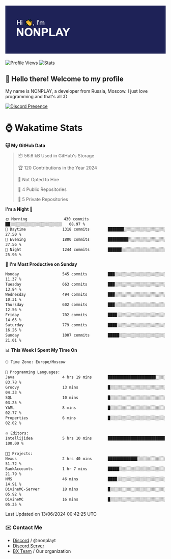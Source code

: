 ![Discord Presence](./header.png)
<br></br>
![Profile Views](https://komarev.com/ghpvc/?username=NONPLAYT&color=blue&style=for-the-badge)
![Stats](https://img.shields.io/badge/0%25-OPTIMIZED-orange?style=for-the-badge)


## :wave: Hello there! Welcome to my profile

My name is NONPLAY, a developer from Russia, Moscow. I just love programming and that's all :D

[![Discord Presence](https://lanyard.cnrad.dev/api/597087584090587177?showDisplayName=true)](https://discord.com/users/597087584090587177) 

# ⌚ Wakatime Stats

<!--START_SECTION:waka-->
**🐱 My GitHub Data** 

> 📦 56.6 kB Used in GitHub's Storage 
 > 
> 🏆 120 Contributions in the Year 2024
 > 
> 🚫 Not Opted to Hire
 > 
> 📜 4 Public Repositories 
 > 
> 🔑 5 Private Repositories 
 > 
**I'm a Night 🦉** 

```text
🌞 Morning                430 commits         ██░░░░░░░░░░░░░░░░░░░░░░░   08.97 % 
🌆 Daytime                1318 commits        ███████░░░░░░░░░░░░░░░░░░   27.50 % 
🌃 Evening                1800 commits        █████████░░░░░░░░░░░░░░░░   37.56 % 
🌙 Night                  1244 commits        ██████░░░░░░░░░░░░░░░░░░░   25.96 % 
```
📅 **I'm Most Productive on Sunday** 

```text
Monday                   545 commits         ███░░░░░░░░░░░░░░░░░░░░░░   11.37 % 
Tuesday                  663 commits         ███░░░░░░░░░░░░░░░░░░░░░░   13.84 % 
Wednesday                494 commits         ███░░░░░░░░░░░░░░░░░░░░░░   10.31 % 
Thursday                 602 commits         ███░░░░░░░░░░░░░░░░░░░░░░   12.56 % 
Friday                   702 commits         ████░░░░░░░░░░░░░░░░░░░░░   14.65 % 
Saturday                 779 commits         ████░░░░░░░░░░░░░░░░░░░░░   16.26 % 
Sunday                   1007 commits        █████░░░░░░░░░░░░░░░░░░░░   21.01 % 
```


📊 **This Week I Spent My Time On** 

```text
🕑︎ Time Zone: Europe/Moscow

💬 Programming Languages: 
Java                     4 hrs 19 mins       █████████████████████░░░░   83.78 % 
Groovy                   13 mins             █░░░░░░░░░░░░░░░░░░░░░░░░   04.33 % 
SQL                      10 mins             █░░░░░░░░░░░░░░░░░░░░░░░░   03.25 % 
YAML                     8 mins              █░░░░░░░░░░░░░░░░░░░░░░░░   02.77 % 
Properties               6 mins              █░░░░░░░░░░░░░░░░░░░░░░░░   02.02 % 

🔥 Editors: 
Intellijidea             5 hrs 10 mins       █████████████████████████   100.00 % 

🐱‍💻 Projects: 
Nexus                    2 hrs 40 mins       █████████████░░░░░░░░░░░░   51.72 % 
BankAccounts             1 hr 7 mins         █████░░░░░░░░░░░░░░░░░░░░   21.79 % 
NMS                      46 mins             ████░░░░░░░░░░░░░░░░░░░░░   14.91 % 
DivineMC-Server          18 mins             █░░░░░░░░░░░░░░░░░░░░░░░░   05.92 % 
DivineMC                 16 mins             █░░░░░░░░░░░░░░░░░░░░░░░░   05.35 % 
```


 Last Updated on 13/06/2024 00:42:25 UTC
<!--END_SECTION:waka-->

### ✉️ Contact Me

- [Discord](https://discord.com/users/597087584090587177) / @nonplayt
- [Discord Server](https://discord.gg/p7cxhw7E2M)
- [BX Team](https://github.com/BX-Team) / Our organization
